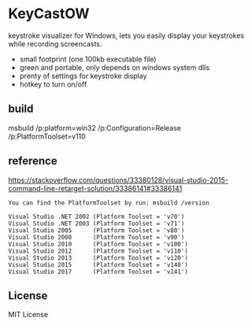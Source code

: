 # KeyCastOW
keystroke visualizer for Windows, lets you easily display your keystrokes while recording screencasts.

* small footprint (one 100kb executable file)
* green and portable, only depends on windows system dlls
* prenty of settings for keystroke display
* hotkey to turn on/off


## build

  msbuild /p:platform=win32 /p:Configuration=Release /p:PlatformToolset=v110

## reference
https://stackoverflow.com/questions/33380128/visual-studio-2015-command-line-retarget-solution/33386141#33386141

```
You can find the PlatformToolset by run: msbuild /version

Visual Studio .NET 2002 (Platform Toolset = 'v70')
Visual Studio .NET 2003 (Platform Toolset = 'v71')
Visual Studio 2005      (Platform Toolset = 'v80')
Visual Studio 2008      (Platform Toolset = 'v90')
Visual Studio 2010      (Platform Toolset = 'v100')
Visual Studio 2012      (Platform Toolset = 'v110')
Visual Studio 2013      (Platform Toolset = 'v120')
Visual Studio 2015      (Platform Toolset = 'v140')
Visual Studio 2017      (Platform Toolset = 'v141')
```

## License

MIT License
